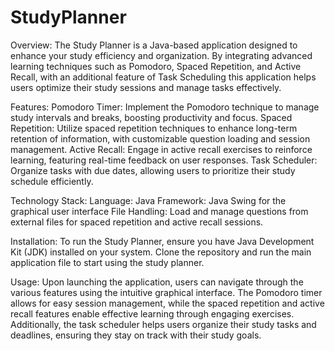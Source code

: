 # StudyPlanner
Overview:
The Study Planner is a Java-based application designed to enhance your study efficiency and organization. By integrating advanced learning techniques such as Pomodoro, Spaced Repetition, and Active Recall, with an additional feature of Task Scheduling this application helps users optimize their study sessions and manage tasks effectively.

Features:
Pomodoro Timer: Implement the Pomodoro technique to manage study intervals and breaks, boosting productivity and focus.
Spaced Repetition: Utilize spaced repetition techniques to enhance long-term retention of information, with customizable question loading and session management.
Active Recall: Engage in active recall exercises to reinforce learning, featuring real-time feedback on user responses.
Task Scheduler: Organize tasks with due dates, allowing users to prioritize their study schedule efficiently.

Technology Stack:
Language: Java
Framework: Java Swing for the graphical user interface
File Handling: Load and manage questions from external files for spaced repetition and active recall sessions.

Installation:
To run the Study Planner, ensure you have Java Development Kit (JDK) installed on your system. Clone the repository and run the main application file to start using the study planner.

Usage:
Upon launching the application, users can navigate through the various features using the intuitive graphical interface. The Pomodoro timer allows for easy session management, while the spaced repetition and active recall features enable effective learning through engaging exercises. Additionally, the task scheduler helps users organize their study tasks and deadlines, ensuring they stay on track with their study goals.
